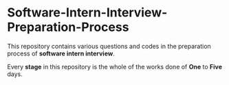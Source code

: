 # Software-Intern-Interview-Preparation-Process

This repository contains various questions and codes in the preparation process of **software intern interview**.

Every **stage** in this repository is the whole of the works done of **One** to **Five** days.
